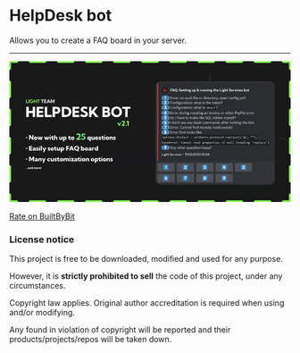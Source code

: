 # HelpDesk bot
Allows you to create a FAQ board in your server.

---

![Display thumbnail](./thumbnail.png)

[Rate on BuiltByBit](https://builtbybit.com/resources/helpdesk-bot-faq-board-creator.28120/)

### License notice
This project is free to be downloaded, modified and used for any purpose.

However, it is **strictly prohibited to sell** the code of this project, under any circumstances.

Copyright law applies. Original author accreditation is required when using and/or modifying.

Any found in violation of copyright will be reported and their products/projects/repos will be taken down.
